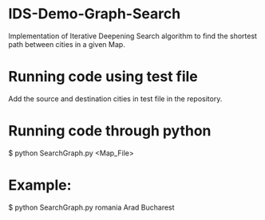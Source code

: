 # IDS-Demo-Graph-Search
Implementation of Iterative Deepening Search algorithm to find the shortest path between cities in a given Map.

# Running code using test file
Add the source and destination cities in test file in the repository.

# Running code through python
$ python SearchGraph.py <Map_File> <Source> <Destination>

# Example:
$ python SearchGraph.py romania Arad Bucharest
